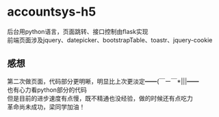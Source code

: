 # accountsys-h5
后台用python语言，页面跳转、接口控制由flask实现    
前端页面涉及jquery、datepicker、bootstrapTable、toastr、jquery-cookie

## 感想
第二次做页面，代码部分更明晰，明显比上次更淡定━━(￣ー￣*|||━━   
也有心力看python部分的代码   
但是目前的进步速度有点慢，既不精通也没经验，做的时候还有点吃力      
革命尚未成功，梁同学加油！
